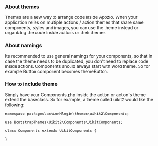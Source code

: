 ### About themes

Themes are a new way to arrange code inside Appzio. When your application relies on multiple actions / action themes that share same components, styles and images, you can use the theme instead or organizing the code inside actions or their themes.

### About namings

Its recommended to use general namings for your components, so that in case the theme needs to be duplicated, you don't need to replace code inside actions. Components should always start with word theme. So for example Button component becomes themeButton.

### How to include theme

Simply have your Components.php inside the action or action's theme extend the baseclass. So for example, a theme called uikit2 would like the following:

~~~~
namespace packages\actionMlogin\themes\uikit2\Components;

use BootstrapThemes\Uikit2\Components\UikitComponents;

class Components extends UikitComponents {

}
~~~~

